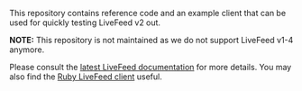 This repository contains reference code and an example client that can be used for quickly testing LiveFeed v2 out.

**NOTE:** This repository is not maintained as we do not support LiveFeed v1-4 anymore.

Please consult the [latest LiveFeed documentation](https://developer.twingly.com/resources/livefeed/) for more details. You may also find the [Ruby LiveFeed client](https://github.com/twingly/twingly-search-api-ruby#blog-livefeed-api) useful.
